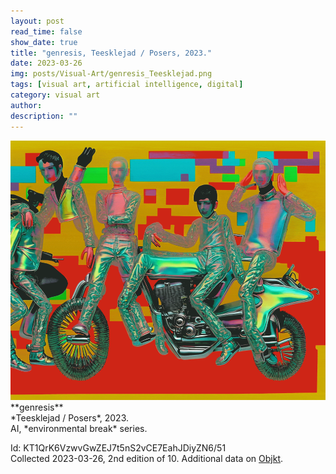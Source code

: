 ```yaml
---
layout: post
read_time: false
show_date: true
title: "genresis, Teesklejad / Posers, 2023."
date: 2023-03-26
img: posts/Visual-Art/genresis_Teesklejad.png
tags: [visual art, artificial intelligence, digital]
category: visual art
author: 
description: ""
---
```


<img src='./assets/img/posts/Visual-Art/genresis_Teesklejad.png'>

<br>
**genresis**
<br>*Teesklejad / Posers*, 2023.
<br>AI, *environmental break* series.

 <div class="page-separator"></div>

Id: KT1QrK6VzwvGwZEJ7t5nS2vCE7EahJDiyZN6/51
<br>Collected 2023-03-26, 2nd edition of 10. Additional data on [Objkt](https://objkt.com/tokens/KT1QrK6VzwvGwZEJ7t5nS2vCE7EahJDiyZN6/51).
